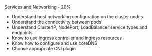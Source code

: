 Services and Networking - 20%

- Understand host networking configuration on the  cluster nodes
- Understand the connectivity between pods
- Understand ClusterIP, NodePort, LoadBalancer service types and endpoints
- Know to use ingress controller and ingress resources
- Know how to configure and use coreDNS
- Choose appropriate CNI plugin
